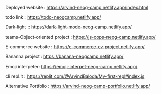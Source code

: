  Deployed website :  https://arvind-neog-camp.netlify.app/index.html
 
 todo link : https://todo-neogcamp.netlify.app/
 
 Dark-light ::  https://dark-light-mode-neog-camp.netlify.app/
 
 teams-Object-oriented project : https://js-oops-neog-camp.netlify.app/

 E-commerce website : https://e-commerce-cv-project.netlify.app/

 Bananna project : https://banana-neogcamp.netlify.app/

 Emoji interpeter:  https://emoji-interpet-neog-camp.netlify.app/

 cli repl.it : https://replit.com/@ArvindBaloda/My-first-repl#index.js
 
 
 
 Alternative Portfolio : https://arvind-neog-camp-portfolio.netlify.app/